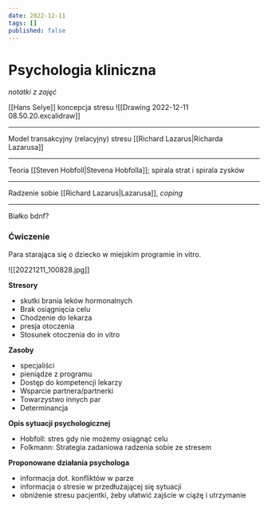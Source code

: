 ```yaml
---
date: 2022-12-11
tags: []
published: false
---
```

# Psychologia kliniczna
*notatki z zajęć*

[[Hans Selye]] koncepcja stresu
![[Drawing 2022-12-11 08.50.20.excalidraw]]

---

Model transakcyjny (relacyjny) stresu [[Richard Lazarus|Richarda Lazarusa]]

---

Teoria [[Steven Hobfoll|Stevena Hobfolla]]; spirala strat i spirala zysków

---

Radzenie sobie [[Richard Lazarus|Lazarusa]], *coping*

---


Białko bdnf?


### Ćwiczenie

Para starająca się o dziecko w miejskim programie in vitro.

![[20221211_100828.jpg]]

**Stresory**

- skutki brania leków hormonalnych
- Brak osiągnięcia celu
- Chodzenie do lekarza
- presja otoczenia
- Stosunek otoczenia do in vitro

**Zasoby**
- specjaliści
- pieniądze z programu 
- Dostęp do kompetencji lekarzy
- Wsparcie partnera/partnerki
- Towarzystwo innych par
- Determinancja

**Opis sytuacji psychologicznej**

- Hobfoll: stres gdy nie możemy osiągnąć celu
- Folkmann: Strategia zadaniowa radzenia sobie ze stresem

**Proponowane działania psychologa**

- informacja dot. konfliktów w parze
- informacja o stresie w przedłużającej się sytuacji
- obniżenie stresu pacjentki, żeby ułatwić zajście w ciążę i utrzymanie